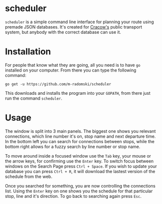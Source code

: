 # scheduler
`scheduler` is a simple command line interface for planning your route using premade JSON databases.
It's created for [Cracow's](http://ztp.krakow.pl/) public transport system, but anybody with the correct database can use it.

# Installation
For people that know what they are going, all you need is to have `go` installed on your computer.
From there you can type the following command:

```
go get -u https://github.com/m-radomski/scheduler
```

This downloads and installs the program into your `GOPATH`, from there just run the command `scheduler`. 

# Usage
The window is split into 3 main panels.
The biggest one shows you relevant connections, which line number it's on, stop name and next departure time.
In the bottom left you can search for connections between stops, while the bottom right allows for a fuzzy search by line number or stop name.

To move around inside a focused window use the `Tab` key, your mouse or the arrow keys, for confirming use the `Enter` key.
To switch focus between windows on the Search Page press `Ctrl + Space`.
If you wish to update your database you can press `Ctrl + R`, it will download the lastest version of the schedule from the web.

Once you searched for something, you are now controlling the connections list.
Using the `Enter` key on one shows you the schedule for that particular stop, line and it's direction.
To go back to searching again press `Esc`.
